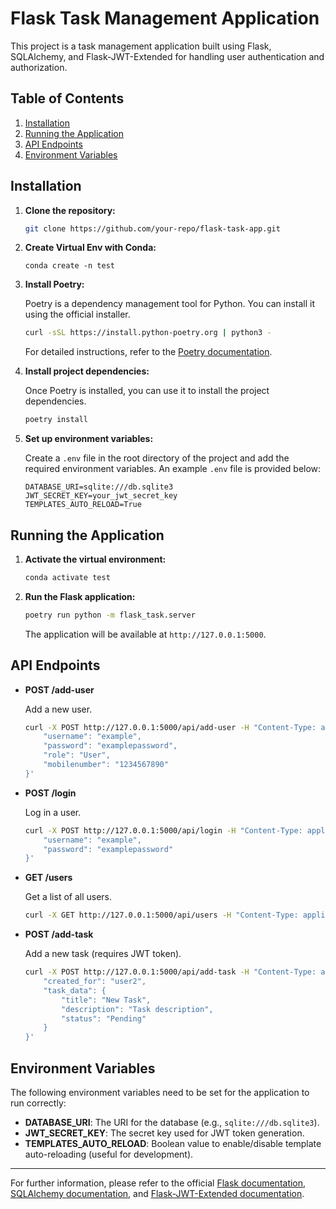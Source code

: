 # Flask Task Management Application

This project is a task management application built using Flask, SQLAlchemy, and Flask-JWT-Extended for handling user authentication and authorization.

## Table of Contents

1. [Installation](#installation)
2. [Running the Application](#running-the-application)
3. [API Endpoints](#api-endpoints)
4. [Environment Variables](#environment-variables)

## Installation

1. **Clone the repository:**

    ```sh
    git clone https://github.com/your-repo/flask-task-app.git
    ```
2. **Create Virtual Env with Conda:**
    ```
    conda create -n test
    ```
2. **Install Poetry:**

    Poetry is a dependency management tool for Python. You can install it using the official installer.

    ```sh
    curl -sSL https://install.python-poetry.org | python3 -
    ```

    For detailed instructions, refer to the [Poetry documentation](https://python-poetry.org/docs/#installing-with-the-official-installer).

3. **Install project dependencies:**

    Once Poetry is installed, you can use it to install the project dependencies.

    ```sh
    poetry install
    ```

4. **Set up environment variables:**

    Create a `.env` file in the root directory of the project and add the required environment variables. An example `.env` file is provided below:

    ```env
    DATABASE_URI=sqlite:///db.sqlite3
    JWT_SECRET_KEY=your_jwt_secret_key
    TEMPLATES_AUTO_RELOAD=True
    ```

## Running the Application

1. **Activate the virtual environment:**

    ```sh
    conda activate test
    ```

2. **Run the Flask application:**

    ```sh
    poetry run python -m flask_task.server
    ```

    The application will be available at `http://127.0.0.1:5000`.

## API Endpoints

- **POST /add-user**

    Add a new user.

    ```sh
    curl -X POST http://127.0.0.1:5000/api/add-user -H "Content-Type: application/json" -d '{
        "username": "example",
        "password": "examplepassword",
        "role": "User",
        "mobilenumber": "1234567890"
    }'
    ```

- **POST /login**

    Log in a user.

    ```sh
    curl -X POST http://127.0.0.1:5000/api/login -H "Content-Type: application/json" -d '{
        "username": "example",
        "password": "examplepassword"
    }'
    ```

- **GET /users**

    Get a list of all users.

    ```sh
    curl -X GET http://127.0.0.1:5000/api/users -H "Content-Type: application/json"
    ```

- **POST /add-task**

    Add a new task (requires JWT token).

    ```sh
    curl -X POST http://127.0.0.1:5000/api/add-task -H "Content-Type: application/json" -H "Authorization: Bearer <your_jwt_token>" -d '{
        "created_for": "user2",
        "task_data": {
            "title": "New Task",
            "description": "Task description",
            "status": "Pending"
        }
    }'
    ```

## Environment Variables

The following environment variables need to be set for the application to run correctly:

- **DATABASE_URI**: The URI for the database (e.g., `sqlite:///db.sqlite3`).
- **JWT_SECRET_KEY**: The secret key used for JWT token generation.
- **TEMPLATES_AUTO_RELOAD**: Boolean value to enable/disable template auto-reloading (useful for development).

---

For further information, please refer to the official [Flask documentation](https://flask.palletsprojects.com/en/2.0.x/), [SQLAlchemy documentation](https://docs.sqlalchemy.org/en/14/), and [Flask-JWT-Extended documentation](https://flask-jwt-extended.readthedocs.io/en/stable/).

